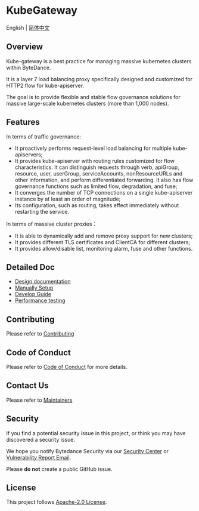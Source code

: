 # KubeGateway

English | [简体中文](README.zh_CN.md)

## Overview

Kube-gateway is a best practice for managing massive kubernetes clusters within ByteDance.

It is a layer 7 load balancing proxy specifically designed and customized for HTTP2 flow for kube-apiserver.

The goal is to provide flexible and stable flow governance solutions for massive large-scale kubernetes clusters (more than 1,000 nodes).

## Features

In terms of traffic governance:

- It proactively performs request-level load balancing for multiple kube-apiservers;
- It provides kube-apiserver with routing rules customized for flow characteristics. It can distinguish requests through verb, apiGroup, resource, user, userGroup, serviceAccounts, nonResourceURLs and other information, and perform differentiated forwarding. It also has flow governance functions such as limited flow, degradation, and fuse;
- It converges the number of TCP connections on a single kube-apiserver instance by at least an order of magnitude;
- Its configuration, such as routing, takes effect immediately without restarting the service.

In terms of massive cluster proxies：

- It is able to dynamically add and remove proxy support for new clusters;
- It provides different TLS certificates and ClientCA for different clusters;
- It provides allow/disable list, monitoring alarm, fuse and other functions.

## Detailed Doc

- [Design documentation](docs/en/design.md)
- [Manually Setup](docs/en/manually-setup.md)
- [Develop Guide](docs/en/quick_start.md)
- [Performance testing](docs/en/benchmark.md)

## Contributing

Please refer to [Contributing](CONTRIBUTING.md)

## Code of Conduct

Please refer to [Code of Conduct](CODE_OF_CONDUCT.md) for more details.

## Contact Us

Please refer to [Maintainers](MAINTAINERS.md)

## Security

If you find a potential security issue in this project, or think you may have discovered a security issue.

We hope you notify Bytedance Security via our [Security Center](https://security.bytedance.com/src) or [Vulnerability Report Email](sec@bytedance.com).

Please **do not** create a public GitHub issue.

## License

This project follows [Apache-2.0 License](LICENSE).
